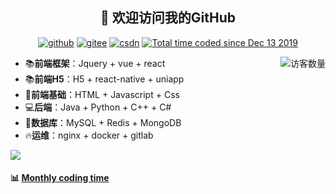<h2 align="center">👋 欢迎访问我的GitHub</h2>
<p align="center">
  <a href="https://github.com/chrisworkalx"><img src="https://img.shields.io/badge/GitHub-ff79c6" alt="github"></a>
  <a href="https://gitee.com/chrisworkalx"><img src="https://img.shields.io/badge/Gitee-fe7300" alt="gitee"></a>
  <a href="https://blog.csdn.net/sinat_41839693"><img src="https://img.shields.io/badge/CSDN-cf000e" alt="csdn"></a>
  <a href="https://wakatime.com/@chrisworkalx"><img src="https://wakatime.com/badge/user/938325ad-aa1b-4e8a-8efd-04fff7660bd5.svg" alt="Total time coded since Dec 13 2019" /></a>
</p>

<img align='right' src="https://profile-counter.glitch.me/chrisworkalx/count.svg" alt="访客数量"/>

- 📚**前端框架**：Jquery + vue + react
- 📚**前端H5**：H5 + react-native + uniapp
- 📝**前端基础**：HTML + Javascript + Css
- 💻**后端**：Java + Python + C++ + C#
- 💼**数据库**：MySQL + Redis + MongoDB
- 🔥**运维**：nginx + docker + gitlab

![](https://github-readme-stats.vercel.app/api?username=chrisworkalx&theme=dark)

#### :bar_chart: [Monthly coding time](https://github.com/muety/wakapi)
<!--START_SECTION:waka-->
<!--END_SECTION:waka-->